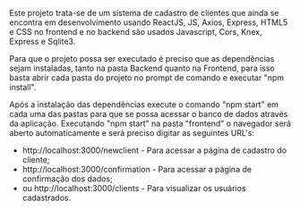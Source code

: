   Este projeto trata-se de um sistema de cadastro de clientes que ainda se encontra em desenvolvimento usando ReactJS, JS, Axios,
Express, HTML5 e CSS no frontend e no backend são usados Javascript, Cors, Knex, Express e Sqlite3.

  Para que o projeto possa ser executado é preciso que as dependências sejam instaladas, tanto na pasta Backend quanto na Frontend,
para isso basta abrir cada pasta do projeto no prompt de comando e executar "npm install".

  Após a instalação das dependências execute o comando "npm start" em cada uma das pastas para que se possa acessar o banco de dados
através da aplicação.
  Executando "npm start" na pasta "frontend" o navegador será aberto automaticamente e será preciso digitar as seguintes URL's:
- http://localhost:3000/newclient - Para acessar a página de cadastro do cliente;
- http://localhost:3000/confirmation - Para acessar a página de confirmação dos dados;
- ou http://localhost:3000/clients - Para visualizar os usuários cadastrados.
